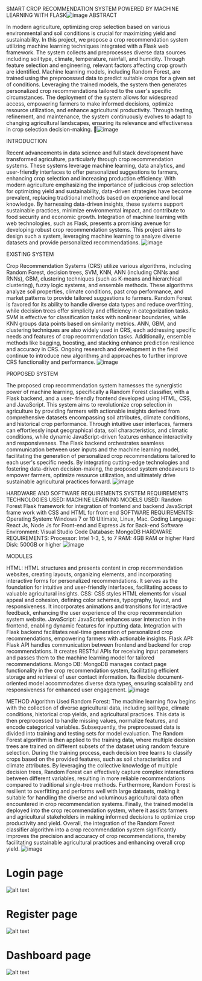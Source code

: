 SMART CROP RECOMMENDATION SYSTEM POWERED BY MACHINE LEARNING WITH FLASK![image](https://github.com/Pujitha-3008/Crop-recommendation-system/assets/85408034/1e4884d2-5359-4da3-8c3a-c00b3d56a502)
ABSTRACT

In modern agriculture, optimizing crop selection based on various environmental and soil conditions is crucial for maximizing yield and sustainability. In this project, we propose a crop recommendation system utilizing machine learning techniques integrated with a Flask web framework. The system collects and preprocesses diverse data sources including soil type, climate, temperature, rainfall, and humidity. Through feature selection and engineering, relevant factors affecting crop growth are identified. Machine learning models, including Random Forest, are trained using the preprocessed data to predict suitable crops for a given set of conditions. Leveraging the trained models, the system then generates personalized crop recommendations tailored to the user's specific circumstances. The deployment of the system allows for widespread access, empowering farmers to make informed decisions, optimize resource utilization, and enhance agricultural productivity. Through testing, refinement, and maintenance, the system continuously evolves to adapt to changing agricultural landscapes, ensuring its relevance and effectiveness in crop selection decision-making.
![image](https://github.com/Pujitha-3008/Crop-recommendation-system/assets/85408034/7e261242-f9c4-431a-b7be-6c365b2422bd)

 INTRODUCTION

Recent advancements in data science and full stack development have transformed agriculture, particularly through crop recommendation systems. These systems leverage machine learning, data analytics, and user-friendly interfaces to offer personalized suggestions to farmers, enhancing crop selection and increasing production efficiency. With modern agriculture emphasizing the importance of judicious crop selection for optimizing yield and sustainability, data-driven strategies have become prevalent, replacing traditional methods based on experience and local knowledge. By harnessing data-driven insights, these systems support sustainable practices, minimize environmental impact, and contribute to food security and economic growth. Integration of machine learning with web technologies, such as Flask, presents a promising avenue for developing robust crop recommendation systems. This project aims to design such a system, leveraging machine learning to analyze diverse datasets and provide personalized recommendations. 
![image](https://github.com/Pujitha-3008/Crop-recommendation-system/assets/85408034/f826d34b-a725-4a0e-a153-7f3b3ce6de7d)

EXISTING SYSTEM

Crop Recommendation Systems (CRS) utilize various algorithms, including Random Forest, decision trees, SVM, KNN, ANN (including CNNs and RNNs), GBM, clustering techniques (such as K-means and hierarchical clustering), fuzzy logic systems, and ensemble methods. These algorithms analyze soil properties, climate conditions, past crop performance, and market patterns to provide tailored suggestions to farmers. Random Forest is favored for its ability to handle diverse data types and reduce overfitting, while decision trees offer simplicity and efficiency in categorization tasks. SVM is effective for classification tasks with nonlinear boundaries, while KNN groups data points based on similarity metrics. ANN, GBM, and clustering techniques are also widely used in CRS, each addressing specific needs and features of crop recommendation tasks. Additionally, ensemble methods like bagging, boosting, and stacking enhance prediction resilience and accuracy in CRS. Ongoing research and development in the field continue to introduce new algorithms and approaches to further improve CRS functionality and performance.
![image](https://github.com/Pujitha-3008/Crop-recommendation-system/assets/85408034/d3ff40d4-3edd-4d97-b160-840cf883b709)

PROPOSED SYSTEM

The proposed crop recommendation system harnesses the synergistic power of machine learning, specifically a Random Forest classifier, with a Flask backend, and a user- friendly frontend developed using HTML, CSS, and JavaScript. This system aims to revolutionize crop selection in agriculture by providing farmers with actionable insights derived from comprehensive datasets encompassing soil attributes, climate conditions, and historical crop performance. Through intuitive user interfaces, farmers can effortlessly input geographical data, soil characteristics, and climatic conditions, while dynamic JavaScript-driven features enhance interactivity and responsiveness. The Flask backend orchestrates seamless communication between user inputs and the machine learning model, facilitating the generation of personalized crop recommendations tailored to each user's specific needs. By integrating cutting-edge technologies and fostering data-driven decision-making, the proposed system endeavours to empower farmers, optimize resource utilization, and ultimately drive sustainable agricultural practices forward.
![image](https://github.com/Pujitha-3008/Crop-recommendation-system/assets/85408034/464740a9-ffba-48cb-ba13-9cb2caa713f2)

HARDWARE AND SOFTWARE REQUIREMENTS
SYSTEM REQUIREMENTS TECHNOLOGIES USED:
MACHINE LEARNING MODELS USED: Random Forest
Flask framework for integration of frontend and backend
JavaScript frame work with CSS and HTML for front end
SOFTWARE REQUIREMENTS:
Operating System: Windows 7 or 10 Ultimate, Linux, Mac.
Coding Language: React Js, Node Js for Front-end and Express Js for Back-end 
Software Environment: Visual Studio Code 
Database: MongoDB
HARDWARE REQUIREMENTS:
Processor: Intel 1-3, 5, to 7 RAM: 4GB 
RAM or higher 
Hard Disk: 500GB or higher
![image](https://github.com/Pujitha-3008/Crop-recommendation-system/assets/85408034/c2bba7aa-4f74-4695-b264-a89e9c51fab3)

MODULES

HTML: HTML structures and presents content in crop recommendation websites, creating layouts, organizing elements, and incorporating interactive forms for personalized recommendations. It serves as the foundation for intuitive and user-friendly interfaces, facilitating access to valuable agricultural insights.
CSS: CSS styles HTML elements for visual appeal and cohesion, defining color schemes, typography, layout, and responsiveness. It incorporates animations and transitions for interactive feedback, enhancing the user experience of the crop recommendation system website.
JavaScript: JavaScript enhances user interaction in the frontend, enabling dynamic features for inputting data. Integration with Flask backend facilitates real-time generation of personalized crop recommendations, empowering farmers with actionable insights.
Flask API: Flask API handles communication between frontend and backend for crop recommendations. It creates RESTful APIs for receiving input parameters and passes them to the machine learning model for tailored recommendations.
Mongo DB: MongoDB manages contact page functionality in the crop recommendation system, facilitating efficient storage and retrieval of user contact information. Its flexible document-oriented model accommodates diverse data types, ensuring scalability and responsiveness for enhanced user engagement.
![image](https://github.com/Pujitha-3008/Crop-recommendation-system/assets/85408034/8e611a25-943c-4eb2-8354-6a3a5b38b2f2)

METHOD
Algorithm Used
Random Forest: The machine learning flow begins with the collection of diverse agricultural data, including soil type, climate conditions, historical crop yields, and agricultural practices. This data is then preprocessed to handle missing values, normalize features, and encode categorical variables. Subsequently, the preprocessed data is divided into training and testing sets for model evaluation. The Random Forest algorithm is then applied to the training data, where multiple decision trees are trained on different subsets of the dataset using random feature selection. During the training process, each decision tree learns to classify crops based on the provided features, such as soil characteristics and climate attributes. By leveraging the collective knowledge of multiple decision trees, Random Forest can effectively capture complex interactions between different variables, resulting in more reliable recommendations compared to traditional single-tree methods. Furthermore, Random Forest is resilient to overfitting and performs well with large datasets, making it suitable for handling the diverse and voluminous agricultural data often encountered in crop recommendation systems. Finally, the trained model is deployed into the crop recommendation system, where it assists farmers and agricultural stakeholders in making informed decisions to optimize crop productivity and yield. Overall, the integration of the Random Forest classifier algorithm into a crop recommendation system significantly improves the precision and accuracy of crop recommendations, thereby facilitating sustainable agricultural practices and enhancing overall crop yield.
![image](https://github.com/Pujitha-3008/Crop-recommendation-system/assets/85408034/19c9f01b-c54b-4971-b31e-33684fd9617b)




# Login page
![alt text](https://github.com/kritimyantra/flask-authentication-system/blob/main/login.png?raw=true)


# Register page
![alt text](https://github.com/kritimyantra/flask-authentication-system/blob/main/register.png?raw=true)


# Dashboard page
![alt text](https://github.com/kritimyantra/flask-authentication-system/blob/main/dashboard.png?raw=true)
